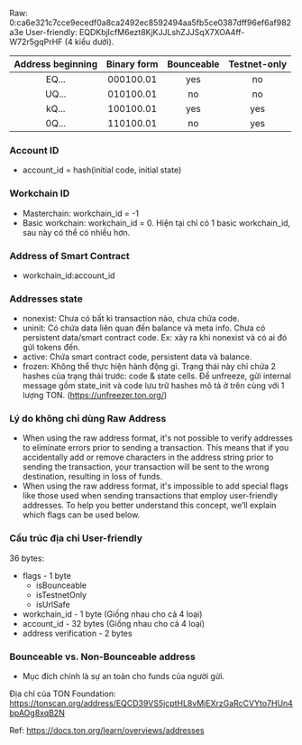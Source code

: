 Raw: 0:ca6e321c7cce9ecedf0a8ca2492ec8592494aa5fb5ce0387dff96ef6af982a3e
User-friendly: EQDKbjIcfM6ezt8KjKJJLshZJJSqX7XOA4ff-W72r5gqPrHF (4 kiểu dưới).

| Address beginning | Binary form | Bounceable | Testnet-only |
| :---------------: | :---------: | :--------: | :----------: |
|       EQ...       |  000100.01  |    yes     |      no      |
|       UQ...       |  010100.01  |     no     |      no      |
|       kQ...       |  100100.01  |    yes     |     yes      |
|       0Q...       |  110100.01  |     no     |     yes      |

### Account ID
- account_id = hash(initial code, initial state)
### Workchain ID
- Masterchain: workchain_id = -1
- Basic workchain: workchain_id = 0. Hiện tại chỉ có 1 basic workchain_id, sau này có thể có nhiều hơn.
### Address of Smart Contract
- workchain_id:account_id
### Addresses state
- nonexist: Chưa có bất kì transaction nào, chưa chứa code.
- uninit: Có chứa data liên quan đến balance và meta info. Chưa có persistent data/smart contract code. Ex: xảy ra khi nonexist và có ai đó gửi tokens đến.
- active: Chứa smart contract code, persistent data và balance.
- frozen: Không thể thực hiện hành động gì. Trạng thái này chỉ chứa 2 hashes của trạng thái trước: code & state cells. Để unfreeze, gửi internal message gồm state_init và code lưu trữ hashes mô tả ở trên cùng với 1 lượng TON. (https://unfreezer.ton.org/)

### Lý do không chỉ dùng Raw Address
- When using the raw address format, it's not possible to verify addresses to eliminate errors prior to sending a transaction. This means that if you accidentally add or remove characters in the address string prior to sending the transaction, your transaction will be sent to the wrong destination, resulting in loss of funds.
- When using the raw address format, it's impossible to add special flags like those used when sending transactions that employ user-friendly addresses. To help you better understand this concept, we’ll explain which flags can be used below.

### Cấu trúc địa chỉ User-friendly
36 bytes:
- flags - 1 byte
	- isBounceable
	- isTestnetOnly
	- isUrlSafe
- workchain_id - 1 byte (Giống nhau cho cả 4 loại)
- account_id - 32 bytes (Giống nhau cho cả 4 loại)
- address verification - 2 bytes

### Bounceable vs. Non-Bounceable address
- Mục đích chính là sự an toàn cho funds của người gửi.

Địa chỉ của TON Foundation: https://tonscan.org/address/EQCD39VS5jcptHL8vMjEXrzGaRcCVYto7HUn4bpAOg8xqB2N

Ref: https://docs.ton.org/learn/overviews/addresses


